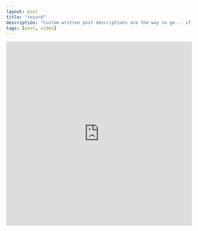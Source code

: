```yaml
---
layout: post
title: "record"
description: "Custom written post descriptions are the way to go... if you're not lazy."
tags: [post, video]
---
```


<iframe width="100%" height="500" src="https://luyang1026.github.io/assets/robot3.mp4" frameborder="0"></iframe>